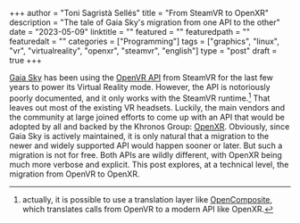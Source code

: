 +++
author = "Toni Sagristà Sellés"
title = "From SteamVR to OpenXR"
description = "The tale of Gaia Sky's migration from one API to the other"
date = "2023-05-09"
linktitle = ""
featured = ""
featuredpath = ""
featuredalt = ""
categories = ["Programming"]
tags = ["graphics", "linux", "vr", "virtualreality", "openxr", "steamvr", "english"]
type = "post"
draft = true
+++

[Gaia Sky](https://zah.uni-heidelberg.de/gaia/outreach/gaiasky) has been using the [OpenVR API](https://github.com/ValveSoftware/openvr) from SteamVR for the last few years to power its Virtual Reality mode. However, the API is notoriously poorly documented, and it only works with the SteamVR runtime.[^1] That leaves out most of the existing VR headsets. Luckily, the main vendors and the community at large joined efforts to come up with an API that would be adopted by all and backed by the Khronos Group: [OpenXR](https://www.khronos.org/openxr/). Obviously, since Gaia Sky is actively maintained, it is only natural that a migration to the newer and widely supported API would happen sooner or later. But such a migration is not for free. Both APIs are wildly different, with OpenXR being much more verbose and explicit. This post explores, at a technical level, the migration from OpenVR to OpenXR.

[^1]: actually, it is possible to use a translation layer like [OpenComposite](https://gitlab.com/znixian/OpenOVR), which translates calls from OpenVR to a modern API like OpenXR.
